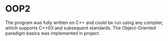 # OOP2
The program was fully written on C++ and could be run using any compiler, which supports C++03 and subsequent standards.
The Object-Oriented paradigm basics was implemented in project.
